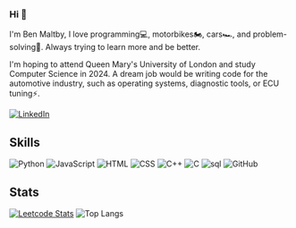 ### Hi 👋

I'm Ben Maltby, I love programming💻, motorbikes🏍, cars🏎, and problem-solving🧠. Always trying to learn more and be better. 

I'm hoping to attend Queen Mary's University of London and study Computer Science in 2024. A dream job would be writing code for the automotive industry, such as operating systems, diagnostic tools, or ECU tuning⚡.

[![LinkedIn](https://img.shields.io/badge/linkedin-%230077B5.svg?style=for-the-badge&logo=linkedin&logoColor=white)]([https://www.linkedin.com/in/muhammad-adeel-9ba19951/](https://www.linkedin.com/in/Ben-Maltby/))

## Skills

![Python](https://img.shields.io/badge/-Python-3572a5?style=for-the-badge&logo=Python&logoColor=white)
![JavaScript](https://img.shields.io/badge/-JavaScript-bfaf26?style=for-the-badge&logo=javascript&logoColor=white)
![HTML](https://img.shields.io/badge/-HTML-E34F26?style=for-the-badge&logo=html5&logoColor=white)
![CSS](https://img.shields.io/badge/-CSS-1572B6?style=for-the-badge&logo=css3)
![C++](https://img.shields.io/badge/-C++-f34b7d?style=for-the-badge&logo=c&logoColor=white)
![C](https://img.shields.io/badge/-C-555555?style=for-the-badge&logo=c&logoColor=white)
![sql](https://img.shields.io/badge/-sql-ededed?style=for-the-badge&logo=sqlite&logoColor=black)
![GitHub](https://img.shields.io/badge/-GitHub-181717?style=for-the-badge&logo=github)

## Stats

[![Leetcode Stats](https://leetcard.jacoblin.cool/Ben_Maltby?theme=dark&font=DM%20Sans)](https://leetcode.com/Ben_Maltby/)
![Top Langs](https://github-readme-stats.vercel.app/api/top-langs/?username=BenMaltby&hide=TeX&layout=compact&theme=prussian)
